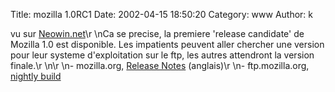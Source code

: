Title: mozilla 1.0RC1
Date: 2002-04-15 18:50:20
Category: www
Author: k

vu sur [Neowin.net](http://www.neowin.net)\r
\nCa se precise, la premiere 'release candidate' de Mozilla 1.0 est disponible. Les impatients peuvent aller chercher une version pour leur systeme d'exploitation sur le ftp, les autres attendront la version finale.\r
\n\r
\n- mozilla.org, [Release Notes](http://www.mozilla.org/releases/mozilla1.0/) (anglais)\r
\n- ftp.mozilla.org, [nightly build](http://ftp.mozilla.org/pub/mozilla/nightly/latest-1.0.0/)